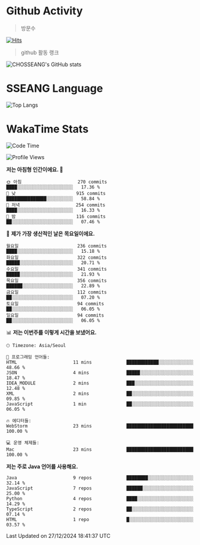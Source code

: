 <!--
**CHOSSEANG/CHOSSEANG** is a ✨ _special_ ✨ repository because its `README.md` (this file) appears on your GitHub profile.

Here are some ideas to get you started:

- 🔭 I’m currently working on ...
- 🌱 I’m currently learning ...
- 👯 I’m looking to collaborate on ...
- 🤔 I’m looking for help with ...
- 💬 Ask me about ...
- 📫 How to reach me: ...
- 😄 Pronouns: ...
- ⚡ Fun fact: ...
-->

# Github Activity
> 방문수

[![Hits](https://hits.seeyoufarm.com/api/count/incr/badge.svg?url=https%3A%2F%2Fgithub.com%2FCHOSSEANG&count_bg=%238AED3E&title_bg=%23495358&icon=electron.svg&icon_color=%23E7E7E7&title=CHOSSEANG&edge_flat=false)](https://hits.seeyoufarm.com)
> github 활동 랭크

![CHOSSEANG's GitHub stats](https://github-readme-stats.vercel.app/api?username=CHOSSEANG&show_icons=true&theme=radical)

# SSEANG Language
![Top Langs](https://github-readme-stats.vercel.app/api/top-langs/?username=CHOSSEANG&layout=compact)

# WakaTime Stats

<!--START_SECTION:waka-->
![Code Time](http://img.shields.io/badge/Code%20Time-323%20hrs%2028%20mins-blue)

![Profile Views](http://img.shields.io/badge/Profile%20Views-0-blue)

**저는 아침형 인간이에요. 🐤** 

```text
🌞 아침                     270 commits         ████░░░░░░░░░░░░░░░░░░░░░   17.36 % 
🌆 낮　                     915 commits         ███████████████░░░░░░░░░░   58.84 % 
🌃 저녁                     254 commits         ████░░░░░░░░░░░░░░░░░░░░░   16.33 % 
🌙 밤　                     116 commits         ██░░░░░░░░░░░░░░░░░░░░░░░   07.46 % 
```
📅 **제가 가장 생산적인 날은 목요일이에요.** 

```text
월요일                      236 commits         ████░░░░░░░░░░░░░░░░░░░░░   15.18 % 
화요일                      322 commits         █████░░░░░░░░░░░░░░░░░░░░   20.71 % 
수요일                      341 commits         █████░░░░░░░░░░░░░░░░░░░░   21.93 % 
목요일                      356 commits         ██████░░░░░░░░░░░░░░░░░░░   22.89 % 
금요일                      112 commits         ██░░░░░░░░░░░░░░░░░░░░░░░   07.20 % 
토요일                      94 commits          ██░░░░░░░░░░░░░░░░░░░░░░░   06.05 % 
일요일                      94 commits          ██░░░░░░░░░░░░░░░░░░░░░░░   06.05 % 
```


📊 **저는 이번주를 이렇게 시간을 보냈어요.** 

```text
🕑︎ Timezone: Asia/Seoul

💬 프로그래밍 언어들: 
HTML                     11 mins             ████████████░░░░░░░░░░░░░   48.66 % 
JSON                     4 mins              █████░░░░░░░░░░░░░░░░░░░░   18.47 % 
IDEA_MODULE              2 mins              ███░░░░░░░░░░░░░░░░░░░░░░   12.48 % 
XML                      2 mins              ██░░░░░░░░░░░░░░░░░░░░░░░   09.85 % 
JavaScript               1 min               ██░░░░░░░░░░░░░░░░░░░░░░░   06.05 % 

🔥 에디터들: 
WebStorm                 23 mins             █████████████████████████   100.00 % 

💻 운영 체제들: 
Mac                      23 mins             █████████████████████████   100.00 % 
```

**저는 주로 Java 언어를 사용해요.** 

```text
Java                     9 repos             ████████░░░░░░░░░░░░░░░░░   32.14 % 
JavaScript               7 repos             ██████░░░░░░░░░░░░░░░░░░░   25.00 % 
Python                   4 repos             ████░░░░░░░░░░░░░░░░░░░░░   14.29 % 
TypeScript               2 repos             ██░░░░░░░░░░░░░░░░░░░░░░░   07.14 % 
HTML                     1 repo              █░░░░░░░░░░░░░░░░░░░░░░░░   03.57 % 
```




 Last Updated on 27/12/2024 18:41:37 UTC
<!--END_SECTION:waka-->
